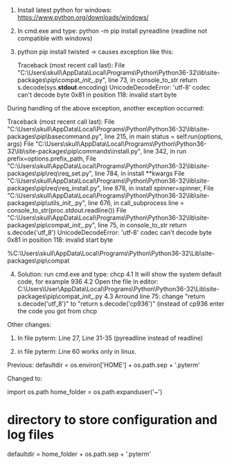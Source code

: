 1. Install latest python for windows: https://www.python.org/downloads/windows/
2. In cmd.exe and type: python -m pip install pyreadline (readline not compatible with windows)
3. python pip install twisted -> causes exception like this:

	Traceback (most recent call last):
  File "C:\Users\skull\AppData\Local\Programs\Python\Python36-32\lib\site-packages\pip\compat\__init__.py", line 73, in console_to_str
    return s.decode(sys.__stdout__.encoding)
UnicodeDecodeError: 'utf-8' codec can't decode byte 0x81 in position 118: invalid start byte

During handling of the above exception, another exception occurred:

Traceback (most recent call last):
  File "C:\Users\skull\AppData\Local\Programs\Python\Python36-32\lib\site-packages\pip\basecommand.py", line 215, in main
    status = self.run(options, args)
  File "C:\Users\skull\AppData\Local\Programs\Python\Python36-32\lib\site-packages\pip\commands\install.py", line 342, in run
    prefix=options.prefix_path,
  File "C:\Users\skull\AppData\Local\Programs\Python\Python36-32\lib\site-packages\pip\req\req_set.py", line 784, in install
    **kwargs
  File "C:\Users\skull\AppData\Local\Programs\Python\Python36-32\lib\site-packages\pip\req\req_install.py", line 878, in install
    spinner=spinner,
  File "C:\Users\skull\AppData\Local\Programs\Python\Python36-32\lib\site-packages\pip\utils\__init__.py", line 676, in call_subprocess
    line = console_to_str(proc.stdout.readline())
  File "C:\Users\skull\AppData\Local\Programs\Python\Python36-32\lib\site-packages\pip\compat\__init__.py", line 75, in console_to_str
    return s.decode('utf_8')
UnicodeDecodeError: 'utf-8' codec can't decode byte 0x81 in position 118: invalid start byte

%C:\Users\skull\AppData\Local\Programs\Python\Python36-32\Lib\site-packages\pip\compat

4. Solution: run cmd.exe and type: chcp
4.1 It will show the system default code, for example 936
4.2 Open the file in editor: C:\Users\User\AppData\Local\Programs\Python\Python36-32\Lib\site-packages\pip\compat\__init__.py
4.3 Arround line 75: change "return s.decode('utf_8')" to "return s.decode('cp936')" (instead of cp936 enter the code you got from chcp



Other changes:
1. In file pyterm: Line 27, Line 31-35 (pyreadline instead of readline)

2. in file pyterm: Line 60 works only in linux. 

Previous: defaultdir      = os.environ['HOME'] + os.path.sep + '.pyterm' 

Changed to: 

import os.path
home_folder = os.path.expanduser('~')

# directory to store configuration and log files
defaultdir      = home_folder + os.path.sep + '.pyterm'